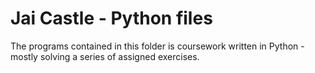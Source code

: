 # Jai Castle - Python files

The programs contained in this folder is coursework written in Python - mostly solving a series of assigned exercises.
